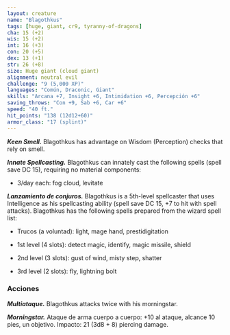 ```yaml
---
layout: creature
name: "Blagothkus"
tags: [huge, giant, cr9, tyranny-of-dragons]
cha: 15 (+2)
wis: 15 (+2)
int: 16 (+3)
con: 20 (+5)
dex: 13 (+1)
str: 26 (+8)
size: Huge giant (cloud giant)
alignment: neutral evil
challenge: "9 (5,000 XP)"
languages: "Común, Draconic, Giant"
skills: "Arcana +7, Insight +6, Intimidation +6, Percepción +6"
saving_throws: "Con +9, Sab +6, Car +6"
speed: "40 ft."
hit_points: "138 (12d12+60)"
armor_class: "17 (splint)"
---
```


***Keen Smell.*** Blagothkus has advantage on Wisdom (Perception) checks that rely on smell.

***Innate Spellcasting.*** Blagothkus can innately cast the following spells (spell save DC 15), requiring no material components:

* 3/day each: fog cloud, levitate

***Lanzamiento de conjuros.*** Blagothkus is a 5th-level spellcaster that uses Intelligence as his spellcasting ability (spell save DC 15, +7 to hit with spell attacks). Blagothkus has the following spells prepared from the wizard spell list:

* Trucos (a voluntad): light, mage hand, prestidigitation

* 1st level (4 slots): detect magic, identify, magic missile, shield

* 2nd level (3 slots): gust of wind, misty step, shatter

* 3rd level (2 slots): fly, lightning bolt

### Acciones

***Multiataque.*** Blagothkus attacks twice with his morningstar.

***Morningstar.*** Ataque de arma cuerpo a cuerpo: +10 al ataque, alcance 10 pies, un objetivo. Impacto: 21 (3d8 + 8) piercing damage.